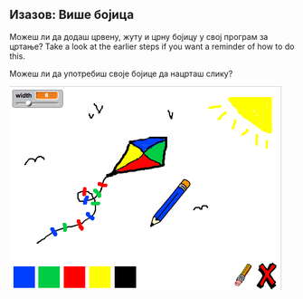 ## Изазов: Више бојица

Можеш ли да додаш црвену, жуту и црну бојицу у свој програм за цртање? Take a look at the earlier steps if you want a reminder of how to do this.

Можеш ли да употребиш своје бојице да нацрташ слику?

![снимак екрана](images/paint-final.png)